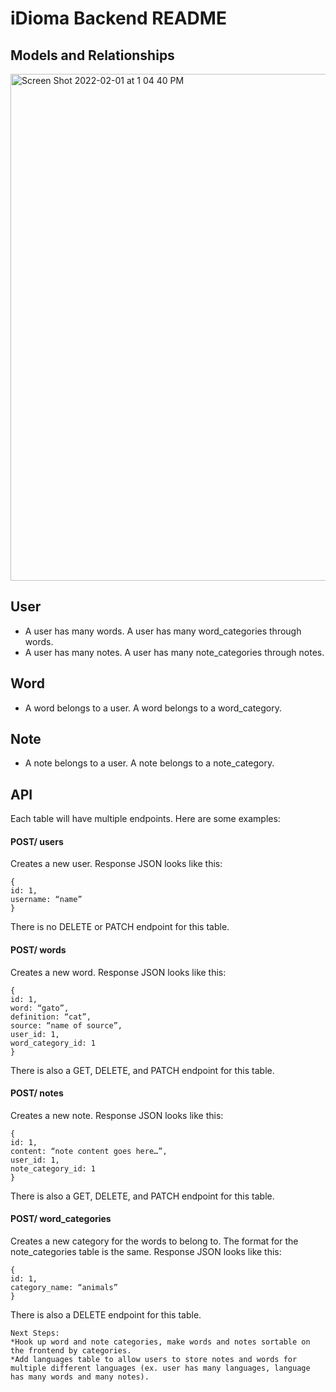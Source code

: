 # iDioma Backend README

## Models and Relationships

<img width="811" alt="Screen Shot 2022-02-01 at 1 04 40 PM" src="https://user-images.githubusercontent.com/91583383/152042808-b6ee0314-c9fe-4626-8fcd-e7174aad808f.png">

## User

* A user has many words. A user has many word_categories through words. 
* A user has many notes. A user has many note_categories through notes. 

## Word

* A word belongs to a user. A word belongs to a word_category.

## Note

* A note belongs to a user. A note belongs to a note_category. 

## API
Each table will have multiple endpoints. Here are some examples:

#### POST/ users
Creates a new user. Response JSON looks like this: 
```
{
id: 1,
username: “name”
}
```
There is no DELETE or PATCH endpoint for this table. 

#### POST/ words
Creates a new word. Response JSON looks like this:
```
{
id: 1,
word: “gato”,
definition: “cat”,
source: “name of source”,
user_id: 1,
word_category_id: 1
}
```

There is also a GET, DELETE, and PATCH endpoint for this table. 

#### POST/ notes
Creates a new note. Response JSON looks like this:
```
{
id: 1,
content: “note content goes here…”,
user_id: 1,
note_category_id: 1
}
```
There is also a GET, DELETE, and PATCH endpoint for this table. 

#### POST/ word_categories
Creates a new category for the words to belong to. The format for the note_categories table is the same. Response JSON looks like this: 
```
{
id: 1,
category_name: “animals”
}
```
There is also a DELETE endpoint for this table.
```
Next Steps:
*Hook up word and note categories, make words and notes sortable on the frontend by categories. 
*Add languages table to allow users to store notes and words for multiple different languages (ex. user has many languages, language has many words and many notes).
